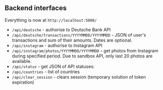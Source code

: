 <h2> Backend interfaces </h2>

Everything is now at `http://localhost:5000/`
* `/api/deutsche` - authorise to Deutsche Bank API
* `/api/deutsche/transactions/YYYYMMDD/YYYYMMDD` - JSON of user's transactions and sum of their amounts. Dates are optional. 
* `/api/instagram` - authorise to Instagram API
* `/api/instagram/photos/YYYYMMDD/YYYYMMDD` - get photos from Instagram during specified period. Due to sandbox API, only last 20 photos are available.
* `/api/status` - get JSON of API statuses:
* `/api/countries` - list of countries
* `/api/clear_session` - clears session (temporary solution of token expiration)
